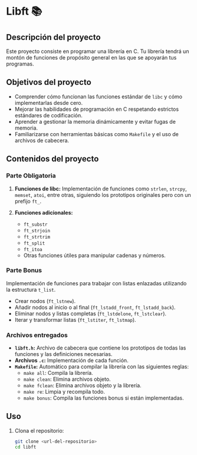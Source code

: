# Libft 📚

## Descripción del proyecto

Este proyecto consiste en programar una librería en C. Tu librería tendrá un montón de funciones de propósito general en las que se apoyarán tus programas.

## Objetivos del proyecto

- Comprender cómo funcionan las funciones estándar de `libc` y cómo implementarlas desde cero.
- Mejorar las habilidades de programación en C respetando estrictos estándares de codificación.
- Aprender a gestionar la memoria dinámicamente y evitar fugas de memoria.
- Familiarizarse con herramientas básicas como `Makefile` y el uso de archivos de cabecera.

## Contenidos del proyecto

### Parte Obligatoria

1. **Funciones de libc:** 
   Implementación de funciones como `strlen`, `strcpy`, `memset`, `atoi`, entre otras, siguiendo los prototipos originales pero con un prefijo `ft_`.
   
2. **Funciones adicionales:**
   - `ft_substr`
   - `ft_strjoin`
   - `ft_strtrim`
   - `ft_split`
   - `ft_itoa`
   - Otras funciones útiles para manipular cadenas y números.

### Parte Bonus

Implementación de funciones para trabajar con listas enlazadas utilizando la estructura `t_list`.

- Crear nodos (`ft_lstnew`).
- Añadir nodos al inicio o al final (`ft_lstadd_front`, `ft_lstadd_back`).
- Eliminar nodos y listas completas (`ft_lstdelone`, `ft_lstclear`).
- Iterar y transformar listas (`ft_lstiter`, `ft_lstmap`).

### Archivos entregados

- **`libft.h`:** Archivo de cabecera que contiene los prototipos de todas las funciones y las definiciones necesarias.
- **Archivos `.c`:** Implementación de cada función.
- **`Makefile`:** Automático para compilar la librería con las siguientes reglas:
  - `make all`: Compila la librería.
  - `make clean`: Elimina archivos objeto.
  - `make fclean`: Elimina archivos objeto y la librería.
  - `make re`: Limpia y recompila todo.
  - `make bonus`: Compila las funciones bonus si están implementadas.

## Uso

1. Clona el repositorio:
   ```bash
   git clone <url-del-repositorio>
   cd libft
